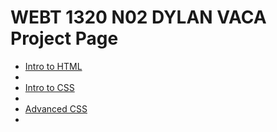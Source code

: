 # WEBT 1320 N02 DYLAN VACA Project Page
<ul>
<li><a href="Intro_to_HTML/index.html">Intro to HTML</a><li>

<li><a href="HTML5_Intro_to_CSS/index.html">Intro to CSS </a><li>

<li><a href="adv_CSS/index.html">Advanced CSS</a><li>

</ul>